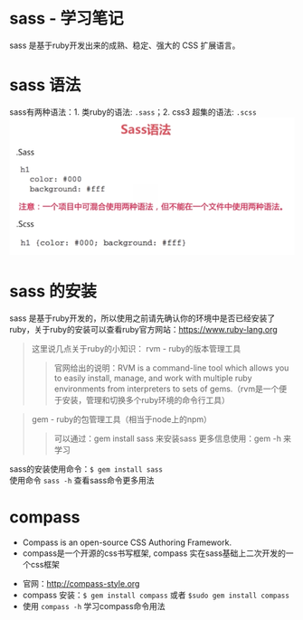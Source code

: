 # sass - 学习笔记

sass 是基于ruby开发出来的成熟、稳定、强大的 CSS 扩展语言。

# sass 语法  

sass有两种语法：1. 类ruby的语法: `.sass`；2. css3 超集的语法: `.scss`   
![sass-scss](sass-scss.png)  

# sass 的安装  

sass 是基于ruby开发的，所以使用之前请先确认你的环境中是否已经安装了ruby，关于ruby的安装可以查看ruby官方网站：https://www.ruby-lang.org 
> 这里说几点关于ruby的小知识：
> rvm - ruby的版本管理工具
> > 官网给出的说明：RVM is a command-line tool which allows you to easily install, manage, and work with multiple ruby environments from interpreters to sets of gems.（rvm是一个便于安装，管理和切换多个ruby环境的命令行工具）  

> gem - ruby的包管理工具（相当于node上的npm）
> > 可以通过：gem install sass 来安装sass
> > 更多信息使用：gem -h 来学习   

sass的安装使用命令：`$ gem install sass`   
使用命令 `sass -h` 查看sass命令更多用法   

# compass  
  - Compass is an open-source CSS Authoring Framework.   
  - compass是一个开源的css书写框架, compass 实在sass基础上二次开发的一个css框架     
  * 官网：http://compass-style.org   
  * compass 安装：`$ gem install compass` 或者 `$sudo gem install compass`   
  * 使用 `compass -h` 学习compass命令用法   
  





